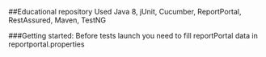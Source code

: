 ##Educational repository
Used Java 8, jUnit, Cucumber, ReportPortal, RestAssured, Maven, TestNG

###Getting started:
Before tests launch you need to fill reportPortal data in reportportal.properties